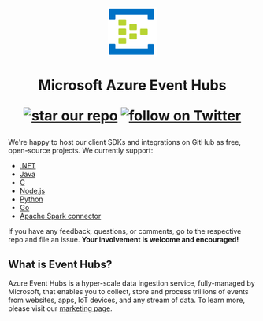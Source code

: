 <p align="center">
  <img src="event-hubs.png" alt="Microsoft Azure Event Hubs" width="100"/>
</p>

<h1 align="center">Microsoft Azure Event Hubs
<p align="center">
  <a href="#star-our-repo">
        <img src="https://img.shields.io/github/stars/azure/azure-event-hubs.svg?style=social&label=Stars"
            alt="star our repo"></a>
  <a href="https://twitter.com/intent/follow?screen_name=azureeventhubs">
        <img src="https://img.shields.io/twitter/url/http/shields.io.svg?style=social&label=Follow%20@azureeventhubs"
            alt="follow on Twitter"></a>
</p></h1>

We're happy to host our client SDKs and integrations on GitHub as free, open-source projects. We currently support:

* [.NET](https://github.com/azure/azure-event-hubs-dotnet)
* [Java](https://github.com/azure/azure-event-hubs-java)
* [C](https://github.com/azure/azure-event-hubs-c)
* [Node.js](https://github.com/azure/azure-event-hubs-node)
* [Python](https://github.com/azure/azure-event-hubs-python)
* [Go](https://github.com/azure/azure-event-hubs-go)
* [Apache Spark connector](https://github.com/Azure/azure-event-hubs-spark)

If you have any feedback, questions, or comments, go to the respective repo and file an issue. **Your involvement is welcome and encouraged!**

## What is Event Hubs?

Azure Event Hubs is a hyper-scale data ingestion service, fully-managed by Microsoft, that enables you to collect, store and process trillions of events from websites, apps, IoT devices, and any stream of data. To learn more, please visit our [marketing page](https://azure.microsoft.com/services/event-hubs/).
